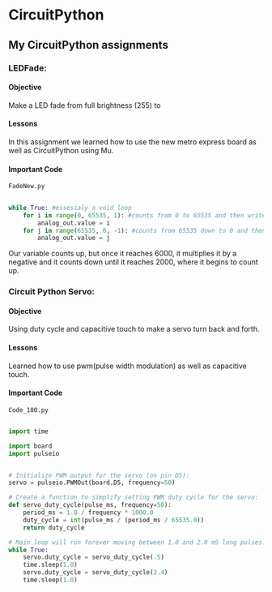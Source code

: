 # CircuitPython
## My CircuitPython assignments

### LEDFade:
#### Objective
Make a LED fade from full brightness (255) to 

#### Lessons
In this assignment we learned how to use the new metro express board as well as CircuitPython using Mu.
#### Important Code
`FadeNew.py`
``` python
    
while True: #essesialy a void loop
    for i in range(0, 65535, 1): #counts from 0 to 65535 and then writes it to the LED
        analog_out.value = i
    for j in range(65535, 0, -1): #counts from 65535 down to 0 and then writes it to the LED
        analog_out.value = j
```
Our variable counts up, but once it reaches 6000, it multiplies it by a negative and it counts down until it reaches 2000, where it begins to count up. 

### Circuit Python Servo:
#### Objective
Using duty cycle and capacitive touch to make a servo turn back and forth. 

#### Lessons
Learned how to use pwm(pulse width modulation) as well as capacitive touch. 
#### Important Code
`Code_180.py`
``` python

import time

import board
import pulseio


# Initialize PWM output for the servo (on pin D5):
servo = pulseio.PWMOut(board.D5, frequency=50)

# Create a function to simplify setting PWM duty cycle for the servo:
def servo_duty_cycle(pulse_ms, frequency=50):
    period_ms = 1.0 / frequency * 1000.0
    duty_cycle = int(pulse_ms / (period_ms / 65535.0))
    return duty_cycle

# Main loop will run forever moving between 1.0 and 2.0 mS long pulses:
while True:
    servo.duty_cycle = servo_duty_cycle(.5)
    time.sleep(1.0)
    servo.duty_cycle = servo_duty_cycle(2.4)
    time.sleep(1.0)
